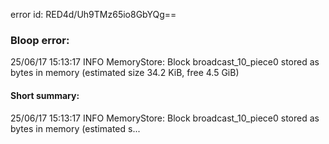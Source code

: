 error id: RED4d/Uh9TMz65io8GbYQg==
### Bloop error:

25/06/17 15:13:17 INFO MemoryStore: Block broadcast_10_piece0 stored as bytes in memory (estimated size 34.2 KiB, free 4.5 GiB)
#### Short summary: 

25/06/17 15:13:17 INFO MemoryStore: Block broadcast_10_piece0 stored as bytes in memory (estimated s...